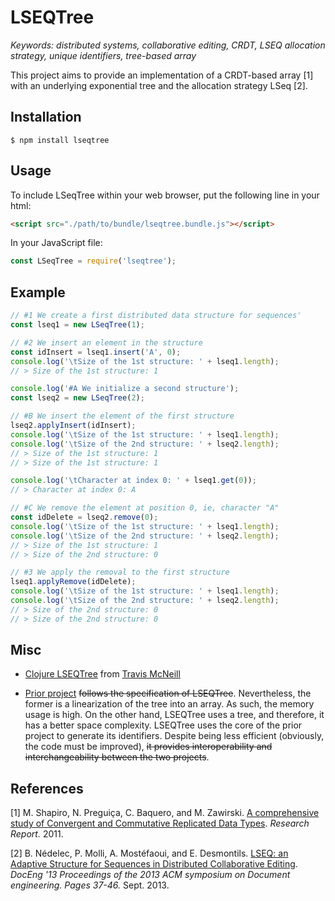 # LSEQTree

*Keywords: distributed systems, collaborative editing, CRDT, LSEQ allocation strategy, unique identifiers, tree-based array*

This project aims to provide an implementation of a CRDT-based array [1] with 
an underlying exponential tree and the allocation strategy LSeq [2].

## Installation

```
$ npm install lseqtree
```

## Usage

To include LSeqTree within your web browser, put the following line in your
html:

```html
<script src="./path/to/bundle/lseqtree.bundle.js"></script>
```

In your JavaScript file:

```javascript
const LSeqTree = require('lseqtree');
```

## Example

```javascript
// #1 We create a first distributed data structure for sequences'
const lseq1 = new LSeqTree(1);

// #2 We insert an element in the structure
const idInsert = lseq1.insert('A', 0);
console.log('\tSize of the 1st structure: ' + lseq1.length);
// > Size of the 1st structure: 1

console.log('#A We initialize a second structure');
const lseq2 = new LSeqTree(2);

// #B We insert the element of the first structure
lseq2.applyInsert(idInsert);
console.log('\tSize of the 1st structure: ' + lseq1.length);
console.log('\tSize of the 2nd structure: ' + lseq2.length);
// > Size of the 1st structure: 1
// > Size of the 1st structure: 1

console.log('\tCharacter at index 0: ' + lseq1.get(0));
// > Character at index 0: A

// #C We remove the element at position 0, ie, character "A"
const idDelete = lseq2.remove(0);
console.log('\tSize of the 1st structure: ' + lseq1.length);
console.log('\tSize of the 2nd structure: ' + lseq2.length);
// > Size of the 1st structure: 1
// > Size of the 2nd structure: 0

// #3 We apply the removal to the first structure
lseq1.applyRemove(idDelete);
console.log('\tSize of the 1st structure: ' + lseq1.length);
console.log('\tSize of the 2nd structure: ' + lseq2.length);
// > Size of the 2nd structure: 0
// > Size of the 2nd structure: 0
```

## Misc

* [Clojure LSEQTree](https://github.com/Tavistock/lseq-tree.git) from
[Travis McNeill](https://github.com/Tavistock)

* [Prior project](https://github.com/chat-wane/lseqarray.git) ~~follows the
specification of LSEQTree~~. Nevertheless, the former is a linearization of the 
tree into an array. As such, the memory usage is high. On the other hand,
LSEQTree uses a tree, and therefore, it has a better space complexity. LSEQTree
uses the core of the prior project to generate its identifiers.
Despite being less efficient (obviously, the code must be improved), ~~it
provides interoperability and interchangeability between the two projects~~.

## References

[1] M. Shapiro, N. Preguiça, C. Baquero, and M. Zawirski. [A comprehensive study
of Convergent and Commutative Replicated Data
Types](http://hal.upmc.fr/docs/00/55/55/88/PDF/techreport.pdf). *Research
Report.* 2011.

[2] B. Nédelec, P. Molli, A. Mostéfaoui, and E. Desmontils. [LSEQ: an Adaptive
Structure for Sequences in Distributed Collaborative
Editing](http://hal.archives-ouvertes.fr/docs/00/92/16/33/PDF/fp025-nedelec.pdf).
*DocEng '13 Proceedings of the 2013 ACM symposium on Document engineering. Pages
37-46.* Sept. 2013.
